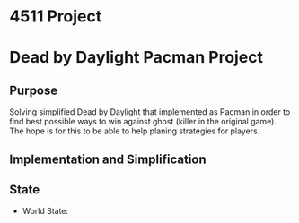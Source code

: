 # 4511 Project
# Dead by Daylight Pacman Project

## Purpose

Solving simplified Dead by Daylight that implemented as Pacman in order to find best possible ways to win against ghost (killer in the original game). The hope is for this to be able to help planing strategies for players. 

## Implementation and Simplification

## State

- World State: 
